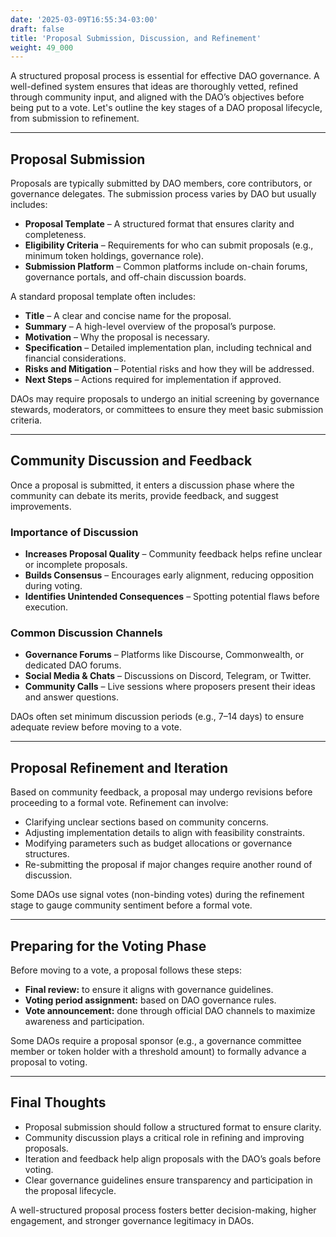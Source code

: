 ```yaml
---
date: '2025-03-09T16:55:34-03:00'
draft: false
title: 'Proposal Submission, Discussion, and Refinement'
weight: 49_000
---
```


A structured proposal process is essential for effective DAO governance. A well-defined system ensures that ideas are thoroughly vetted, refined through community input, and aligned with the DAO’s objectives before being put to a vote. Let's outline the key stages of a DAO proposal lifecycle, from submission to refinement.  

---

## **Proposal Submission**  

Proposals are typically submitted by DAO members, core contributors, or governance delegates. The submission process varies by DAO but usually includes:  

- **Proposal Template** – A structured format that ensures clarity and completeness.  
- **Eligibility Criteria** – Requirements for who can submit proposals (e.g., minimum token holdings, governance role).  
- **Submission Platform** – Common platforms include on-chain forums, governance portals, and off-chain discussion boards.  

A standard proposal template often includes:  

- **Title** – A clear and concise name for the proposal.  
- **Summary** – A high-level overview of the proposal’s purpose.  
- **Motivation** – Why the proposal is necessary.  
- **Specification** – Detailed implementation plan, including technical and financial considerations.  
- **Risks and Mitigation** – Potential risks and how they will be addressed.  
- **Next Steps** – Actions required for implementation if approved.  

DAOs may require proposals to undergo an initial screening by governance stewards, moderators, or committees to ensure they meet basic submission criteria.  

---

## **Community Discussion and Feedback**  

Once a proposal is submitted, it enters a discussion phase where the community can debate its merits, provide feedback, and suggest improvements.  

### **Importance of Discussion**  

- **Increases Proposal Quality** – Community feedback helps refine unclear or incomplete proposals.  
- **Builds Consensus** – Encourages early alignment, reducing opposition during voting.  
- **Identifies Unintended Consequences** – Spotting potential flaws before execution.  

### **Common Discussion Channels**  

- **Governance Forums** – Platforms like Discourse, Commonwealth, or dedicated DAO forums.  
- **Social Media & Chats** – Discussions on Discord, Telegram, or Twitter.  
- **Community Calls** – Live sessions where proposers present their ideas and answer questions.  

DAOs often set minimum discussion periods (e.g., 7–14 days) to ensure adequate review before moving to a vote.  

---

## **Proposal Refinement and Iteration**  

Based on community feedback, a proposal may undergo revisions before proceeding to a formal vote. Refinement can involve:  

- Clarifying unclear sections based on community concerns.  
- Adjusting implementation details to align with feasibility constraints.  
- Modifying parameters such as budget allocations or governance structures.  
- Re-submitting the proposal if major changes require another round of discussion.  

Some DAOs use signal votes (non-binding votes) during the refinement stage to gauge community sentiment before a formal vote.  

---

## **Preparing for the Voting Phase**  

Before moving to a vote, a proposal follows these steps:  

- **Final review:** to ensure it aligns with governance guidelines.  
- **Voting period assignment:** based on DAO governance rules.  
- **Vote announcement:** done through official DAO channels to maximize awareness and participation.  

Some DAOs require a proposal sponsor (e.g., a governance committee member or token holder with a threshold amount) to formally advance a proposal to voting.  

---

## **Final Thoughts**  

- Proposal submission should follow a structured format to ensure clarity.
- Community discussion plays a critical role in refining and improving proposals. 
- Iteration and feedback help align proposals with the DAO’s goals before voting.
- Clear governance guidelines ensure transparency and participation in the proposal lifecycle.

A well-structured proposal process fosters better decision-making, higher engagement, and stronger governance legitimacy in DAOs.  


